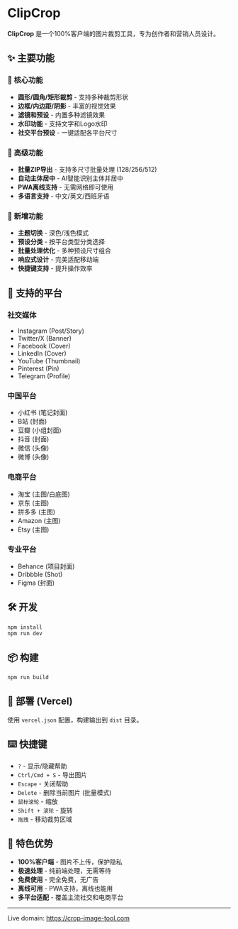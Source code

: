 
# ClipCrop

**ClipCrop** 是一个100%客户端的图片裁剪工具，专为创作者和营销人员设计。

## ✨ 主要功能

### 🎯 核心功能
- **圆形/圆角/矩形裁剪** - 支持多种裁剪形状
- **边框/内边距/阴影** - 丰富的视觉效果
- **滤镜和预设** - 内置多种滤镜效果
- **水印功能** - 支持文字和Logo水印
- **社交平台预设** - 一键适配各平台尺寸

### 🚀 高级功能
- **批量ZIP导出** - 支持多尺寸批量处理 (128/256/512)
- **自动主体居中** - AI智能识别主体并居中
- **PWA离线支持** - 无需网络即可使用
- **多语言支持** - 中文/英文/西班牙语

### 🎨 新增功能
- **主题切换** - 深色/浅色模式
- **预设分类** - 按平台类型分类选择
- **批量处理优化** - 多种预设尺寸组合
- **响应式设计** - 完美适配移动端
- **快捷键支持** - 提升操作效率

## 📱 支持的平台

### 社交媒体
- Instagram (Post/Story)
- Twitter/X (Banner)
- Facebook (Cover)
- LinkedIn (Cover)
- YouTube (Thumbnail)
- Pinterest (Pin)
- Telegram (Profile)

### 中国平台
- 小红书 (笔记封面)
- B站 (封面)
- 豆瓣 (小组封面)
- 抖音 (封面)
- 微信 (头像)
- 微博 (头像)

### 电商平台
- 淘宝 (主图/白底图)
- 京东 (主图)
- 拼多多 (主图)
- Amazon (主图)
- Etsy (主图)

### 专业平台
- Behance (项目封面)
- Dribbble (Shot)
- Figma (封面)

## 🛠️ 开发

```bash
npm install
npm run dev
```

## 📦 构建

```bash
npm run build
```

## 🚀 部署 (Vercel)

使用 `vercel.json` 配置，构建输出到 `dist` 目录。

## ⌨️ 快捷键

- `?` - 显示/隐藏帮助
- `Ctrl/Cmd + S` - 导出图片
- `Escape` - 关闭帮助
- `Delete` - 删除当前图片 (批量模式)
- `鼠标滚轮` - 缩放
- `Shift + 滚轮` - 旋转
- `拖拽` - 移动裁剪区域

## 🌟 特色优势

- **100%客户端** - 图片不上传，保护隐私
- **极速处理** - 纯前端处理，无需等待
- **免费使用** - 完全免费，无广告
- **离线可用** - PWA支持，离线也能用
- **多平台适配** - 覆盖主流社交和电商平台

---

Live domain: https://crop-image-tool.com
